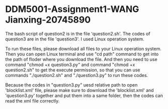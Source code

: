 # DDM5001-Assignment1-WANG Jianxing-20745890
The bash script of question2 is in the file 'question2.sh'. The codes of question3 are in the file 'question3'. I used Linux operation system.

To run these files, please download all files to your Linux operation system. Then you can open Linux terminal and use "cd path" command to get into the path of floder where you download the file. And then you need to use command "chmod +x question3.py" and command "chmod +x question2.sh" to get the execute permission, so that you can use commands "./question2.sh" and "./question3.py" to run these codes.

Because the codes in "question3.py" uesd relative path to open 'blocklist.xml' file, please make sure to download the 'blocklist.xml' and 'question3.py' together and put them into a same folder, then the codes can read the xml file correctly. 
